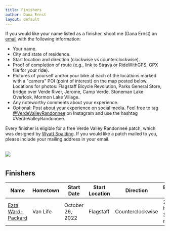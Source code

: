 ```yaml
---
title: Finishers
author: Dana Ernst
layout: default
---
```


<div class="container-fluid">
<div class="row align-items-end">
<div class="col-md-9">
<p>If you would like your name listed as a finisher, shoot me (Dana Ernst) an <a href="mailto:ernst.tribe@gmail.com">email</a> with the following information:
<ul>
<li>Your name.</li>
<li>City and state of residence.</li>
<li>Start location and direction (clockwise vs counterclockwise).</li>
<li>Proof of completion of route (e.g., link to Strava or RideWithGPS, GPX file for your ride).</li>
<li>Pictures of yourself and/or your bike at each of the locations marked with a "camera" POI (point of interest) on the map posted below. Locations for photos: Flagstaff Bicycle Revolution, Parks General Store, bridge over Verde River, Jerome, Camp Verde, Stoneman Lake Overlook, Mormon Lake Village.</li>
<li>Any noteworthy comments about your experience.</li>
<li>Optional: Post about your experience on social media.  Feel free to tag <a href="https://www.instagram.com/verdevalleyrandonnee/">@VerdeValleyRandonnee</a> on Instagram and use the hashtag #VerdeValleyRandonnee.</li>
</ul>
Every finisher is eligible for a free Verde Valley Randonneé patch, which was designed by <a href="https://www.instagram.com/wyattspalding/?hl=en">Wyatt Spalding</a>. If you would like a patch mailed to you, please include your mailing address in your email.
</p>
<br>
</div>
<div class="col-md-3">
<img src="{{ site.baseurl }}/images/VVRPatch.png" class="img-responsive img-rounded" img style="margin-bottom: 10px">
<br>
</div>
</div>
</div>

## Finishers

<center>
<div class="table-responsive">
<table class="table table-striped">
<thead>
<tr>
<th>Name</th>
<th>Hometown</th>
<th>Start Date</th>
<th>Start Location</th>
<th>Direction</th>
<th>Elapsed Time</th>
<th>Notes</th>
</tr>
</thead>

<tbody>
<tr>
<td><a href="https://www.instagram.com/ezra.ward.packard/">Ezra Ward-Packard</a></td> <td>Van Life</td> <td>October 26, 2022</td> <td>Flagstaff</td> <td>Counterclockwise</td> <td>24 hours, 36 minutes</td> <td>Ezra's ride on <a href="https://www.strava.com/activities/8027204031/">Strava</a></td>
</tr>
</tbody>

</table>
</div>
</center>
